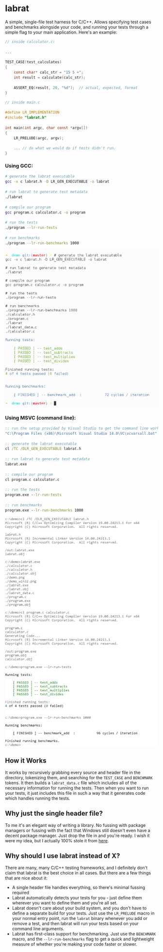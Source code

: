 # labrat

A simple, single-file test harness for C/C++. Allows specifying test cases and
benchmarks alongside your code, and running your tests through a simple flag
to your main application. Here's an example:

```c
// inside calculator.c:

...

TEST_CASE(test_calculates)
{
    const char* calc_str = "15 5 +";
    int result = calculate(calc_str);

    ASSERT_EQ(result, 20, "%d");  // actual, expected, format
}
```

```c
// inside main.c

#define LR_IMPLEMENTATION
#include "labrat.h"

int main(int argc, char const *argv[])
{
    LR_PRELUDE(argc, argv);
    
    ... // do what we would do if tests didn't run.
}
```

### Using GCC:
```sh
# generate the labrat executable
gcc -x c labrat.h -D LR_GEN_EXECUTABLE -o labrat

# run labrat to generate test metadata
./labrat

# compile our program
gcc program.c calculator.c -o program

# run the tests
./program --lr-run-tests

# run benchmarks
./program --lr-run-benchmarks 1000

```

![sample output](https://github.com/SquareWave/labrat/blob/master/demo/demo.png?raw=true)



### Using MSVC (command line):
```bat
:: run the setup provided by Visual Studio to get the command line working
"C:\Program Files (x86)\Microsoft Visual Studio 14.0\VC\vcvarsall.bat" amd64

:: generate the labrat executable
cl /TC /DLR_GEN_EXECUTABLE labrat.h

:: run labrat to generate test metadata
labrat.exe

:: compile our program
cl program.c calculator.c

:: run the tests
program.exe --lr-run-tests

:: run benchmarks
program.exe --lr-run-benchmarks 1000

```

![sample output on Windows](https://github.com/SquareWave/labrat/blob/master/demo/demo_win32.png?raw=true)


## How it Works

It works by recursively grabbing every source and header file in the
directory, tokenizing them, and searching for the `TEST_CASE` and
`BENCHMARK` tokens. It then builds a `labrat_data.c` file which includes
all of the necessary information for running the tests. Then when
you want to run your tests, it just includes this file in such a way
that it generates code which handles running the tests.

## Why just the single header file?

To me it's an elegant way of writing a library. No fussing with package managers
or fussing with the fact that Windows still doesn't even have a decent package
manager. Just drop the file in and you're ready. I wish it were my idea, but I
actually 100% stole it from [here](https://github.com/nothings/stb).

## Why should I use labrat instead of X?

There are many, many C/C++ testing frameworks, and I definitely don't claim that
labrat is the best choice in all cases. But there are a few things that are nice
about it:
- A single header file handles everything, so there's minimal fussing required
- Labrat automatically detects your tests for you - just define them wherever
  you want to define them and you're all set.
- Labrat doesn't care about your build system, and you don't have to define a
  separate build for your tests. Just use the `LR_PRELUDE` macro in your normal
  entry point, run the `labrat` binary whenever you add or remove a test,
  and then labrat will run your tests based on your command line arguments.
- Labrat has first-class support for benchmarking. Just use the `BENCHMARK`
  macro, and the `--lr-run-benchmarks` flag to get a quick and lightweight
  measure of whether you're making your code faster or slower.

